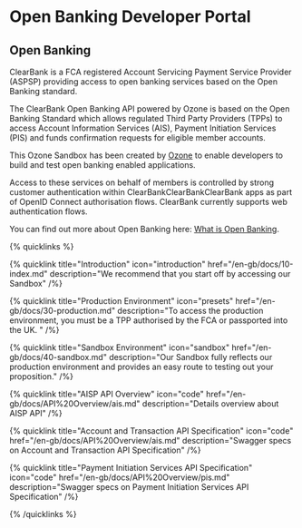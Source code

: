 # Open Banking Developer Portal

## Open Banking

ClearBank is a FCA registered Account Servicing Payment Service Provider (ASPSP) providing access to open banking services based on the Open Banking standard.

The ClearBank Open Banking API powered by Ozone is based on the Open Banking Standard which allows regulated Third Party Providers (TPPs) to access Account Information Services (AIS), Payment Initiation Services (PIS) and funds confirmation requests for eligible member accounts.

This Ozone Sandbox has been created by [Ozone](https://ozoneapi.com) to enable developers to build and test open banking enabled applications.

Access to these services on behalf of members is controlled by strong customer authentication within ClearBankClearBankClearBank apps as part of OpenID Connect authorisation flows. ClearBank currently supports web authentication flows.

You can find out more about Open Banking here: [What is Open Banking](https://www.openbanking.org.uk/what-is-open-banking/).

{% quicklinks %}

  {% quicklink title="Introduction" icon="introduction" href="/en-gb/docs/10-index.md" description="We recommend that you start off by accessing our Sandbox" /%}

  {% quicklink title="Production Environment" icon="presets" href="/en-gb/docs/30-production.md" description="To access the production environment, you must be a TPP authorised by the FCA or passported into the UK. " /%}

  {% quicklink title="Sandbox Environment" icon="sandbox" href="/en-gb/docs/40-sandbox.md" description="Our Sandbox fully reflects our production environment and provides an easy route to testing out your proposition." /%}

  {% quicklink title="AISP API Overview" icon="code" href="/en-gb/docs/API%20Overview/ais.md" description="Details overview about AISP API" /%}

  {% quicklink title="Account and Transaction API Specification" icon="code" href="/en-gb/docs/API%20Overview/ais.md" description="Swagger specs on Account and Transaction API Specification" /%}

  {% quicklink title="Payment Initiation Services API Specification" icon="code" href="/en-gb/docs/API%20Overview/pis.md" description="Swagger specs on Payment Initiation Services API Specification" /%}

{% /quicklinks %}

